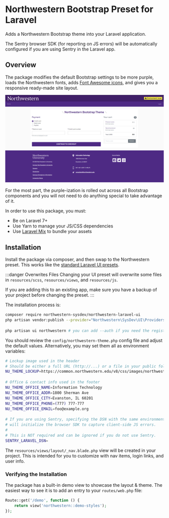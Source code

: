 # Northwestern Bootstrap Preset for Laravel
Adds a Northwestern Bootstrap theme into your Laravel application.

The Sentry browser SDK (for reporting on JS errors) will be automatically configured if you are using Sentry in the Laravel app.

## Overview
The package modifies the default Bootstrap settings to be more purple, loads the Northwestern fonts, adds [Font Awesome icons](https://fontawesome.com/icons?d=gallery&m=free), and gives you a responsive ready-made site layout.

![Purple container layout](./assets/container-layout.png)

For the most part, the purple-ization is rolled out across all Bootstrap components and you will not need to do anything special to take advantage of it.

In order to use this package, you must:

- Be on Laravel 7+
- Use Yarn to manage your JS/CSS dependencies
- Use [Laravel Mix](https://laravel.com/docs/7.x/mix) to bundle your assets

## Installation
Install the package via composer, and then swap to the Northwestern preset. This works like the [standard Laravel UI presets](https://laravel.com/docs/7.x/frontend).

:::danger Overwrites Files
Changing your UI preset will overwrite some files in `resources/scss`, `resources/views`, and `resources/js`. 

If you are adding this to an existing app, make sure you have a backup of your project before changing the preset.
:::

The installation process is:

```sh
composer require northwestern-sysdev/northwestern-laravel-ui
php artisan vendor:publish --provider="Northwestern\SysDev\UI\Providers\NorthwesternUiServiceProvider"

php artisan ui northwestern # you can add --auth if you need the register/login stuff
```

You should review the `config/northwestern-theme.php` config file and adjust the default values. Alternatively, you may set them all as environment variables:

```bash
# Lockup image used in the header
# Should be either a full URL (http://...) or a file in your public folder (images/lockup.png)
NU_THEME_LOCKUP=https://common.northwestern.edu/v8/css/images/northwestern.svg

# Office & contact info used in the footer
NU_THEME_OFFICE_NAME=Information Technology
NU_THEME_OFFICE_ADDR=1800 Sherman Ave
NU_THEME_OFFICE_CITY=Evanston, IL 60201
NU_THEME_OFFICE_PHONE=(777) 777-777
NU_THEME_OFFICE_EMAIL=foo@example.org

# If you are using Sentry, specifying the DSN with the same environment variable
# will initialize the browser SDK to capture client-side JS errors.
#
# This is NOT required and can be ignored if you do not use Sentry.
SENTRY_LARAVEL_DSN=
```

The `resources/views/layout/_nav.blade.php` view will be created in your project. This is intended for you to customize with nav items, login links, and user info.

### Verifying the Installation
The package has a built-in demo view to showcase the layout & theme. The easiest way to see it is to add an entry to your `routes/web.php` file:

```php
Route::get('/demo', function () {
    return view('northwestern::demo-styles');
});
```